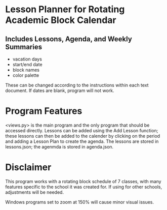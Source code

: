 # Lesson Planner for Rotating Academic Block Calendar

## Includes Lessons, Agenda, and Weekly Summaries
  - vacation days
  - start/end date
  - block names
  - color palette

These can be changed according to the instructions within each text document.
If dates are blank, program will not work.

# Program Features

<views.py> is the main program and the only program that should be accessed directly.
Lessons can be added using the Add Lesson function; these lessons can then be added to the calender by clicking on the period and adding a Lesson Plan to create the agenda. The lessons are stored in lessons.json; the agenmda is stored in agenda.json.

# Disclaimer

This program works with a rotating block schedule of 7 classes, with many features specific to the school it was created for. If using for other schools, adjustments will be needed.

Windows programs set to zoom at 150% will cause minor visual issues.
